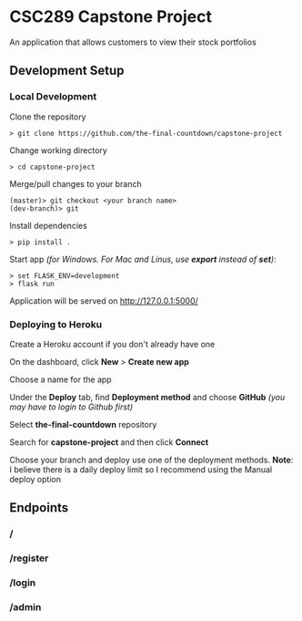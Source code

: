 # CSC289 Capstone Project

An application that allows customers to view their stock portfolios

## Development Setup

### Local Development

Clone the repository

    > git clone https://github.com/the-final-countdown/capstone-project

Change working directory

    > cd capstone-project
    
Merge/pull changes to your branch

    (master)> git checkout <your branch name>
    (dev-branch)> git 

Install dependencies

    > pip install .

Start app *(for Windows. For Mac and Linus, use **export** instead of **set**)*:

    > set FLASK_ENV=development
    > flask run

Application will be served on http://127.0.0.1:5000/

### Deploying to Heroku

Create a Heroku account if you don't already have one

On the dashboard, click **New** > **Create new app**

Choose a name for the app

Under the **Deploy** tab, find **Deployment method** and choose **GitHub**
*(you may have to login to Github first)*

Select **the-final-countdown** repository

Search for **capstone-project** and then click **Connect**

Choose your branch and deploy use one of the deployment methods.
**Note**: I believe there is a daily deploy limit so I recommend using the Manual deploy option




## Endpoints

### /

### /register

### /login

### /admin